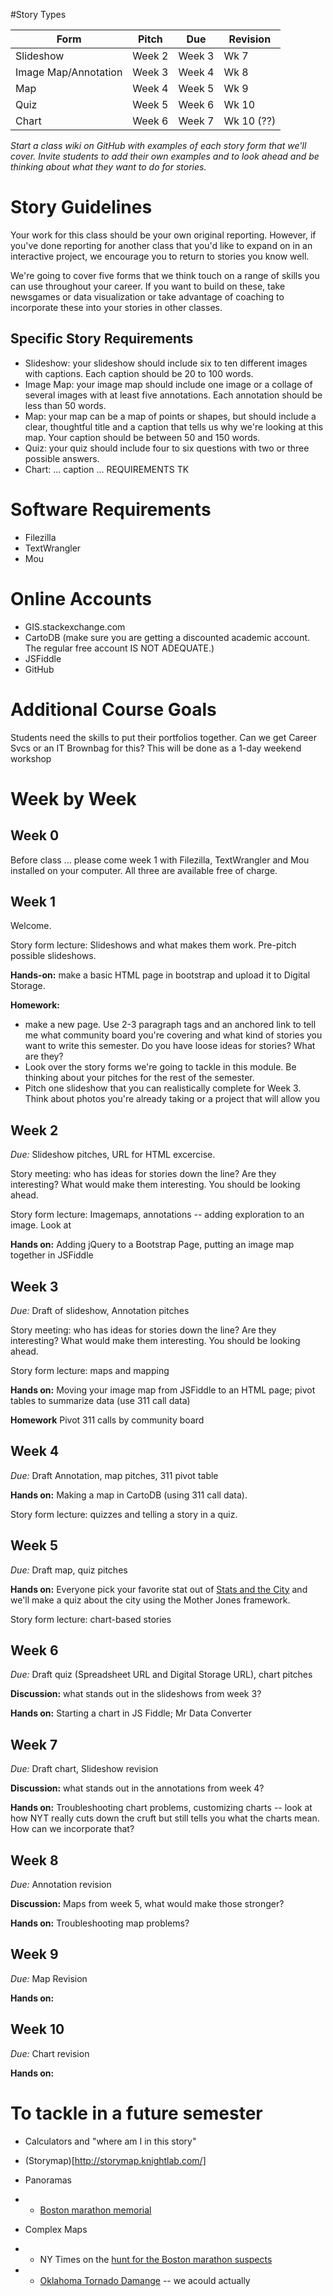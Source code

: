 #Story Types

| Form                 | Pitch  | Due     | Revision | 
|----------------------|--------|---------|----------|
| Slideshow            | Week 2 |  Week 3 | Wk 7     |
| Image Map/Annotation | Week 3 |  Week 4 | Wk 8     |
| Map                  | Week 4 |  Week 5 | Wk 9     |
| Quiz                 | Week 5 |  Week 6 | Wk 10    |  
| Chart                | Week 6 |  Week 7 | Wk 10 (??) |

*Start a class wiki on GitHub with examples of each story form that we'll cover. Invite students to add their own examples and to look ahead and be thinking about what they want to do for stories.* 

# Story Guidelines
Your work for this class should be your own original reporting. However, if you've done reporting for another class that you'd like to expand on in an interactive project, we encourage you to return to stories you know well. 

We're going to cover five forms that we think touch on a range of skills you can use throughout your career. If you want to build on these, take newsgames or data visualization or take advantage of coaching to incorporate these into your stories in other classes. 

## Specific Story Requirements

+ Slideshow: your slideshow should include six to ten different images with captions. Each caption should be 20 to 100 words. 
+ Image Map: your image map should include one image or a collage of several images with at least five annotations. Each annotation should be less than 50 words. 
+ Map: your map can be a map of points or shapes, but should include a clear, thoughtful title and a caption that tells us why we're looking at this map. Your caption should be between 50 and 150 words. 
+ Quiz: your quiz should include four to six questions with two or three possible answers. 
+ Chart: ... caption ... REQUIREMENTS TK


# Software Requirements
+ Filezilla
+ TextWrangler
+ Mou

# Online Accounts
+ GIS.stackexchange.com
+ CartoDB (make sure you are getting a  discounted academic account. The regular free account IS NOT ADEQUATE.)
+ JSFiddle
+ GitHub


# Additional Course Goals

Students need the skills to put their portfolios together. Can we get Career Svcs or an IT Brownbag for this? This will be done as a 1-day weekend workshop

# Week by Week
## Week 0

Before class ... please come week 1 with Filezilla, TextWrangler and Mou installed on your computer. All three are available free of charge. 

## Week 1
Welcome. 

Story form lecture: Slideshows and what makes them work. 
Pre-pitch possible slideshows. 

**Hands-on:** make a basic HTML page in bootstrap and upload it to Digital Storage.

**Homework:** 
+ make a new page. Use 2-3 paragraph tags and an anchored link to tell me what community board you're covering and what kind of stories you want to write this semester. Do you have loose ideas for stories? What are they? 
+ Look over the story forms we're going to tackle in this module. Be thinking about your pitches for the rest of the semester.
+ Pitch one slideshow that you can realistically complete for Week 3. Think about photos you're already taking or a project that will allow you 

## Week 2
*Due:* Slideshow pitches, URL for HTML excercise.

Story meeting: who has ideas for stories down the line? Are they interesting? What would make them interesting. You should be looking ahead. 

Story form lecture: Imagemaps, annotations -- adding exploration to an image. Look at 

**Hands on:** Adding jQuery to a Bootstrap Page, putting an image map together in JSFiddle


## Week 3
*Due:* Draft of slideshow, Annotation pitches

Story meeting: who has ideas for stories down the line? Are they interesting? What would make them interesting. You should be looking ahead. 

Story form lecture: maps and mapping

**Hands on:** Moving your image map from JSFiddle to an HTML page; pivot tables to summarize data (use 311 call data)

**Homework** Pivot 311 calls by community board

## Week 4
*Due:* Draft Annotation, map pitches, 311 pivot table

**Hands on:** Making a map in CartoDB (using 311 call data).

Story form lecture: quizzes and telling a story in a quiz.

## Week 5

*Due:* Draft map, quiz pitches

**Hands on:** Everyone pick your favorite stat out of [Stats and the City](http://mycrains.crainsnewyork.com/stats-and-the-city/boroughs) and we'll make a quiz about the city using the Mother Jones framework. 

Story form lecture: chart-based stories

## Week 6

*Due:* Draft quiz (Spreadsheet URL and Digital Storage URL), chart pitches

**Discussion:** what stands out in the slideshows from week 3?

**Hands on:** Starting a chart in JS Fiddle; Mr Data Converter

## Week 7

*Due:* Draft chart, Slideshow revision

**Discussion:** what stands out in the annotations from week 4?

**Hands on:** Troubleshooting chart problems, customizing charts -- look at how NYT really cuts down the cruft but still tells you what the charts mean. How can we incorporate that?

## Week 8

*Due:* Annotation revision

**Discussion:** Maps from week 5, what would make those stronger? 

**Hands on:** Troubleshooting map problems?


## Week 9
*Due:* Map Revision

**Hands on:** 
## Week 10

*Due:* Chart revision

**Hands on:** 

# To tackle in a future semester
+ Calculators and "where am I in this story"

+ (Storymap)[http://storymap.knightlab.com/]

+ Panoramas 
+ + [Boston marathon memorial](http://www.bostonglobe.com/metro/2013/05/11/poignant-memorial-that-isn-meant-last-city-whose-memory-strong/cGSaww6hQGyaUyIfhbfM6H/igraphic.html)

+ Complex Maps
+ + NY Times on the [hunt for the Boston marathon suspects](http://www.nytimes.com/interactive/2013/04/19/us/boston-marathon-manhunt.html?ref=us)
+ + [Oklahoma Tornado Damange](http://apps.npr.org/moore-oklahoma-tornado-damage/) -- we acould actually 
